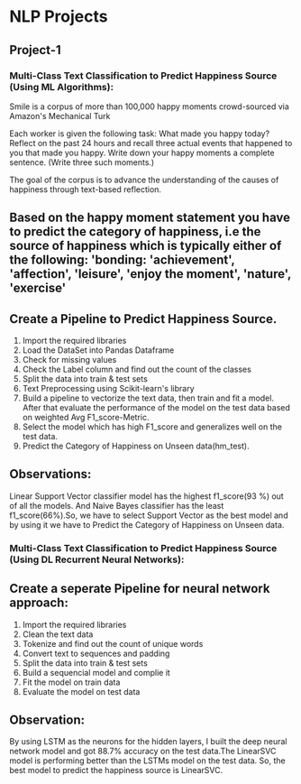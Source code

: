 # NLP Projects

## Project-1
### Multi-Class Text Classification to Predict Happiness Source (Using ML Algorithms):
 
Smile is a corpus of more than 100,000 happy moments crowd-sourced via Amazon's Mechanical Turk

Each worker is given the following task: What made you happy today? Reflect on the past 24 hours and recall three actual events that happened to you that made you happy. Write down your happy moments a complete sentence. (Write three such moments.)

The goal of the corpus is to advance the understanding of the causes of happiness through text-based reflection.

## Based on the happy moment statement you have to predict the category of happiness, i.e the source of happiness which is typically either of the following: 'bonding: 'achievement', 'affection', 'leisure', 'enjoy the moment', 'nature', 'exercise'

## Create a Pipeline to Predict Happiness Source.
1. Import the required libraries
2. Load the DataSet into Pandas Dataframe
3. Check for missing values
4. Check the Label column and find out the count of the classes
5. Split the data into train & test sets
6. Text Preprocessing using Scikit-learn's library
7. Build a pipeline to vectorize the text data, then train and fit a model. After that evaluate the performance of the model on the test data based on weighted Avg F1_score-Metric.
8. Select the model which has high F1_score and generalizes well on the test data.
9. Predict the Category of Happiness on Unseen data(hm_test).

## Observations:
Linear Support Vector classifier model has the highest f1_score(93 %) out of all the models. And Naive Bayes classifier has the least f1_score(66%).So, we have to select Support Vector as the best model and by using it we have to Predict the Category of Happiness on Unseen data.

### Multi-Class Text Classification to Predict Happiness Source (Using DL Recurrent Neural Networks):
## Create a seperate Pipeline for neural network approach:
1. Import the required libraries
2. Clean the text data
3. Tokenize and find out the count of unique words
4. Convert text to sequences and padding
5. Split the data into train & test sets
6. Build a sequencial model and complie it
7. Fit the model on train data
8. Evaluate the model on test data

## Observation:
By using LSTM as the neurons for the hidden layers, I built the deep neural network model and got 88.7% accuracy on the test data.The LinearSVC model is performing better than the LSTMs model on the test data. So, the best model to predict the happiness source is LinearSVC.



